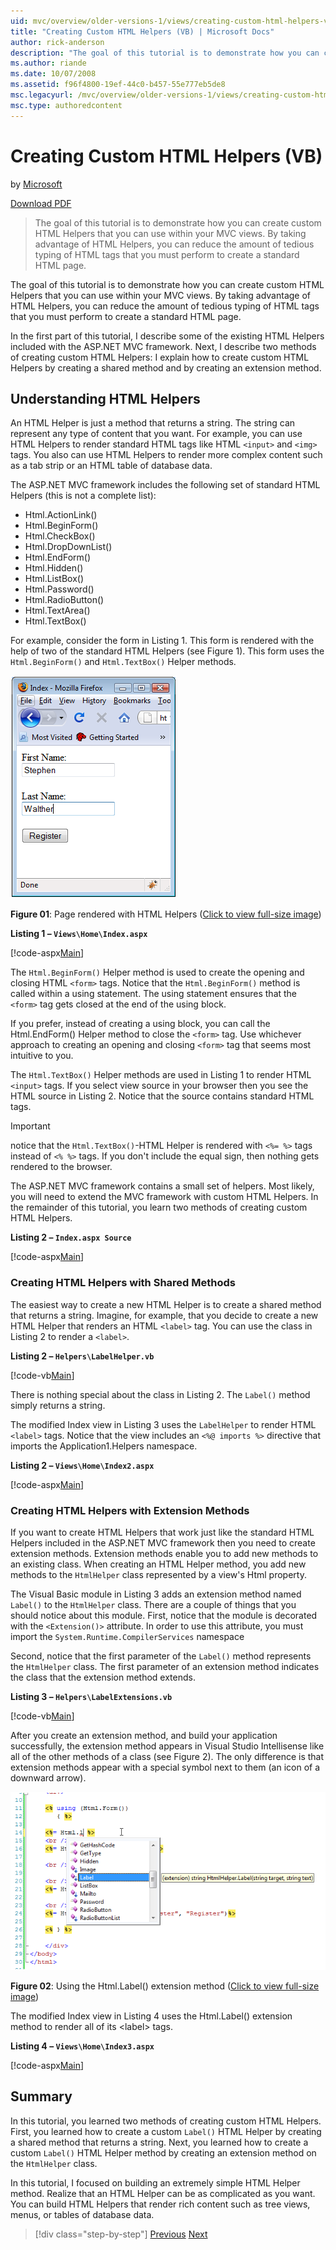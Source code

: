 ```yaml
---
uid: mvc/overview/older-versions-1/views/creating-custom-html-helpers-vb
title: "Creating Custom HTML Helpers (VB) | Microsoft Docs"
author: rick-anderson
description: "The goal of this tutorial is to demonstrate how you can create custom HTML Helpers that you can use within your MVC views. By taking advantage of HTML Helper... (VB)"
ms.author: riande
ms.date: 10/07/2008
ms.assetid: f96f4800-19ef-44c0-b457-55e777eb5de8
msc.legacyurl: /mvc/overview/older-versions-1/views/creating-custom-html-helpers-vb
msc.type: authoredcontent
---
```

# Creating Custom HTML Helpers (VB)

by [Microsoft](https://github.com/microsoft)

[Download PDF](https://download.microsoft.com/download/1/1/f/11f721aa-d749-4ed7-bb89-a681b68894e6/ASPNET_MVC_Tutorial_9_VB.pdf)

> The goal of this tutorial is to demonstrate how you can create custom HTML Helpers that you can use within your MVC views. By taking advantage of HTML Helpers, you can reduce the amount of tedious typing of HTML tags that you must perform to create a standard HTML page.

The goal of this tutorial is to demonstrate how you can create custom HTML Helpers that you can use within your MVC views. By taking advantage of HTML Helpers, you can reduce the amount of tedious typing of HTML tags that you must perform to create a standard HTML page.

In the first part of this tutorial, I describe some of the existing HTML Helpers included with the ASP.NET MVC framework. Next, I describe two methods of creating custom HTML Helpers: I explain how to create custom HTML Helpers by creating a shared method and by creating an extension method.

## Understanding HTML Helpers

An HTML Helper is just a method that returns a string. The string can represent any type of content that you want. For example, you can use HTML Helpers to render standard HTML tags like HTML `<input>` and `<img>` tags. You also can use HTML Helpers to render more complex content such as a tab strip or an HTML table of database data.

The ASP.NET MVC framework includes the following set of standard HTML Helpers (this is not a complete list):

- Html.ActionLink()
- Html.BeginForm()
- Html.CheckBox()
- Html.DropDownList()
- Html.EndForm()
- Html.Hidden()
- Html.ListBox()
- Html.Password()
- Html.RadioButton()
- Html.TextArea()
- Html.TextBox()

For example, consider the form in Listing 1. This form is rendered with the help of two of the standard HTML Helpers (see Figure 1). This form uses the `Html.BeginForm()` and `Html.TextBox()` Helper methods.

[![Page rendered with HTML Helpers](creating-custom-html-helpers-vb/_static/image2.png)](creating-custom-html-helpers-vb/_static/image1.png)

**Figure 01**: Page rendered with HTML Helpers ([Click to view full-size image](creating-custom-html-helpers-vb/_static/image3.png))

**Listing 1 – `Views\Home\Index.aspx`**

[!code-aspx[Main](creating-custom-html-helpers-vb/samples/sample1.aspx)]

The `Html.BeginForm()` Helper method is used to create the opening and closing HTML `<form>` tags. Notice that the `Html.BeginForm()` method is called within a using statement. The using statement ensures that the `<form>` tag gets closed at the end of the using block.

If you prefer, instead of creating a using block, you can call the Html.EndForm() Helper method to close the `<form>` tag. Use whichever approach to creating an opening and closing `<form>` tag that seems most intuitive to you.

The `Html.TextBox()` Helper methods are used in Listing 1 to render HTML `<input>` tags. If you select view source in your browser then you see the HTML source in Listing 2. Notice that the source contains standard HTML tags.

> [!IMPORTANT]
> notice that the `Html.TextBox()`-HTML Helper is rendered with `<%= %>` tags instead of `<% %>` tags. If you don't include the equal sign, then nothing gets rendered to the browser.

The ASP.NET MVC framework contains a small set of helpers. Most likely, you will need to extend the MVC framework with custom HTML Helpers. In the remainder of this tutorial, you learn two methods of creating custom HTML Helpers.

**Listing 2 – `Index.aspx Source`**

[!code-aspx[Main](creating-custom-html-helpers-vb/samples/sample2.aspx)]

### Creating HTML Helpers with Shared Methods

The easiest way to create a new HTML Helper is to create a shared method that returns a string. Imagine, for example, that you decide to create a new HTML Helper that renders an HTML `<label>` tag. You can use the class in Listing 2 to render a `<label>`.

**Listing 2 – `Helpers\LabelHelper.vb`**

[!code-vb[Main](creating-custom-html-helpers-vb/samples/sample3.vb)]

There is nothing special about the class in Listing 2. The `Label()` method simply returns a string.

The modified Index view in Listing 3 uses the `LabelHelper` to render HTML `<label>` tags. Notice that the view includes an `<%@ imports %>` directive that imports the Application1.Helpers namespace.

**Listing 2 – `Views\Home\Index2.aspx`**

[!code-aspx[Main](creating-custom-html-helpers-vb/samples/sample4.aspx)]

### Creating HTML Helpers with Extension Methods

If you want to create HTML Helpers that work just like the standard HTML Helpers included in the ASP.NET MVC framework then you need to create extension methods. Extension methods enable you to add new methods to an existing class. When creating an HTML Helper method, you add new methods to the `HtmlHelper` class represented by a view's Html property.

The Visual Basic module in Listing 3 adds an extension method named `Label()` to the `HtmlHelper` class. There are a couple of things that you should notice about this module. First, notice that the module is decorated with the `<Extension()>` attribute. In order to use this attribute, you must import the `System.Runtime.CompilerServices` namespace

Second, notice that the first parameter of the `Label()` method represents the `HtmlHelper` class. The first parameter of an extension method indicates the class that the extension method extends.

**Listing 3 – `Helpers\LabelExtensions.vb`**

[!code-vb[Main](creating-custom-html-helpers-vb/samples/sample5.vb)]

After you create an extension method, and build your application successfully, the extension method appears in Visual Studio Intellisense like all of the other methods of a class (see Figure 2). The only difference is that extension methods appear with a special symbol next to them (an icon of a downward arrow).

[![Using the Html.Label() extension method](creating-custom-html-helpers-vb/_static/image5.png)](creating-custom-html-helpers-vb/_static/image4.png)

**Figure 02**: Using the Html.Label() extension method  ([Click to view full-size image](creating-custom-html-helpers-vb/_static/image6.png))

The modified Index view in Listing 4 uses the Html.Label() extension method to render all of its &lt;label&gt; tags.

**Listing 4 – `Views\Home\Index3.aspx`**

[!code-aspx[Main](creating-custom-html-helpers-vb/samples/sample6.aspx)]

## Summary

In this tutorial, you learned two methods of creating custom HTML Helpers. First, you learned how to create a custom `Label()` HTML Helper by creating a shared method that returns a string. Next, you learned how to create a custom `Label()` HTML Helper method by creating an extension method on the `HtmlHelper` class.

In this tutorial, I focused on building an extremely simple HTML Helper method. Realize that an HTML Helper can be as complicated as you want. You can build HTML Helpers that render rich content such as tree views, menus, or tables of database data.

> [!div class="step-by-step"]
> [Previous](asp-net-mvc-views-overview-vb.md)
> [Next](using-the-tagbuilder-class-to-build-html-helpers-vb.md)
